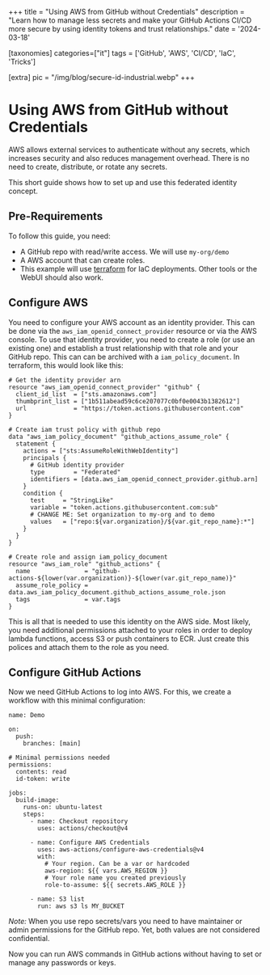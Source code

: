 +++
title = "Using AWS from GitHub without Credentials"
description = "Learn how to manage less secrets and make your GitHub Actions CI/CD more secure by using identity tokens and trust relationships."
date = '2024-03-18'

[taxonomies]
categories=["it"]
tags = ['GitHub', 'AWS', 'CI/CD', 'IaC', 'Tricks']

[extra]
pic = "/img/blog/secure-id-industrial.webp"
+++
# Using AWS from GitHub without Credentials

AWS allows external services to authenticate without any secrets, which increases security and also reduces management overhead. There is no need to create, distribute, or rotate any secrets.

This short guide shows how to set up and use this federated identity concept.

## Pre-Requirements
To follow this guide, you need:
 * A GitHub repo with read/write access. We will use `my-org/demo`
 * A AWS account that can create roles.
 * This example will use [terraform](https://www.terraform.io/) for IaC deployments. Other tools or the WebUI should also work.


## Configure AWS
You need to configure your AWS account as an identity provider. This can be done via the `aws_iam_openid_connect_provider` resource or via the AWS console. To use that identity provider, you need to create a role (or use an existing one) and establish a trust relationship with that role and your GitHub repo. This can can be archived with a `iam_policy_document`. In terraform, this would look like this:

```hcl,linenos
# Get the identity provider arn
resource "aws_iam_openid_connect_provider" "github" {
  client_id_list  = ["sts.amazonaws.com"]
  thumbprint_list = ["1b511abead59c6ce207077c0bf0e0043b1382612"]
  url             = "https://token.actions.githubusercontent.com"
}

# Create iam trust policy with github repo
data "aws_iam_policy_document" "github_actions_assume_role" {
  statement {
    actions = ["sts:AssumeRoleWithWebIdentity"]
    principals {
      # GitHub identity provider
      type        = "Federated"
      identifiers = [data.aws_iam_openid_connect_provider.github.arn]
    }
    condition {
      test     = "StringLike"
      variable = "token.actions.githubusercontent.com:sub"
      # CHANGE ME: Set organization to my-org and to demo
      values   = ["repo:${var.organization}/${var.git_repo_name}:*"]
    }
  }
}

# Create role and assign iam_policy_document
resource "aws_iam_role" "github_actions" {
  name               = "github-actions-${lower(var.organization)}-${lower(var.git_repo_name)}"
  assume_role_policy = data.aws_iam_policy_document.github_actions_assume_role.json
  tags               = var.tags
}
```

This is all that is needed to use this identity on the AWS side. Most likely, you need additional permissions attached to your roles in order to deploy lambda functions, access S3 or push containers to ECR. Just create this polices and attach them to the role as you need.

## Configure GitHub Actions
Now we need GitHub Actions to log into AWS. For this, we create a workflow with this minimal configuration:

```yaml,linenos
name: Demo

on:
  push:
    branches: [main]

# Minimal permissions needed
permissions:
  contents: read
  id-token: write

jobs:
  build-image:
    runs-on: ubuntu-latest
    steps:
      - name: Checkout repository
        uses: actions/checkout@v4

      - name: Configure AWS Credentials
        uses: aws-actions/configure-aws-credentials@v4
        with:
          # Your region. Can be a var or hardcoded
          aws-region: ${{ vars.AWS_REGION }}
          # Your role name you created previously
          role-to-assume: ${{ secrets.AWS_ROLE }}

      - name: S3 list
        run: aws s3 ls MY_BUCKET
```
*Note:* When you use repo secrets/vars you need to have maintainer or admin permissions for the GitHub repo. Yet, both values are not considered confidential.

Now you can run AWS commands in GitHub actions without having to set or manage any passwords or keys.
